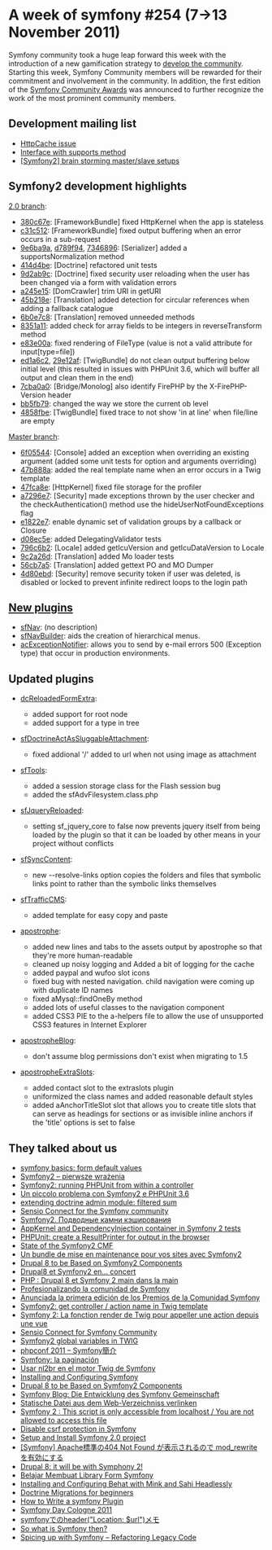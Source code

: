 A week of symfony #254 (7->13 November 2011)
============================================

Symfony community took a huge leap forward this week with the introduction of a new gamification strategy to [develop the community](http://symfony.com/blog/developing-the-symfony-community). Starting this week, Symfony Community members will be rewarded for their commitment and involvement in the community. In addition, the first edition of the [Symfony Community Awards](http://awards.symfony.com/) was announced to further recognize the work of the most prominent community members.
 
Development mailing list
------------------------

  * [HttpCache issue](https://groups.google.com/forum/#!topic/symfony-devs/2qKekaBJfV4)
  * [Interface with supports method](https://groups.google.com/forum/#!topic/symfony-devs/cxWDUG5jo9Y)
  * [\[Symfony2\] brain storming master/slave setups](https://groups.google.com/forum/#!topic/symfony-devs/W865kY4rSUc)


Symfony2 development highlights
-------------------------------

[2.0 branch](http://github.com/symfony/symfony/commits/2.0):

  * [380c67e](http://github.com/symfony/symfony/commit/380c67efc8bb5cc26d15269c145a2379d77729af "380c67efc8bb5cc26d15269c145a2379d77729af commit on github"): \[FrameworkBundle\] fixed HttpKernel when the app is stateless
  * [c31c512](http://github.com/symfony/symfony/commit/c31c512466c92faa59ec6f5db83df88fce870340 "c31c512466c92faa59ec6f5db83df88fce870340 commit on github"): \[FrameworkBundle\] fixed output buffering when an error occurs in a sub-request
  * [9e6ba9a](http://github.com/symfony/symfony/commit/9e6ba9ae893f5c16a42b36c10ac9dfb5b63f41df "9e6ba9ae893f5c16a42b36c10ac9dfb5b63f41df commit on github"), [d789f94](http://github.com/symfony/symfony/commit/d789f9424e0c93f7d98ae74817ccacb23555b754 "d789f9424e0c93f7d98ae74817ccacb23555b754 commit on github"), [7346896](http://github.com/symfony/symfony/commit/7346896129b7e1c466c160abf484ea8624fa8bec "7346896129b7e1c466c160abf484ea8624fa8bec commit on github"): \[Serializer\] added a supportsNormalization method
  * [414d4be](http://github.com/symfony/symfony/commit/414d4be7e81fecefa30f7f1c338f412565475c45 "414d4be7e81fecefa30f7f1c338f412565475c45 commit on github"): \[Doctrine\] refactored unit tests
  * [9d2ab9c](http://github.com/symfony/symfony/commit/9d2ab9ca9c1762c529e053cefd39a5e626102133 "9d2ab9ca9c1762c529e053cefd39a5e626102133 commit on github"): \[Doctrine\] fixed security user reloading when the user has been changed via a form with validation errors
  * [a245e15](http://github.com/symfony/symfony/commit/a245e154344c5860ba9847839afbd37326a44c35 "a245e154344c5860ba9847839afbd37326a44c35 commit on github"): \[DomCrawler\] trim URI in getURI
  * [45b218e](http://github.com/symfony/symfony/commit/45b218e7c4cb6f1d8280c6cd09b262395f8f24a4 "45b218e7c4cb6f1d8280c6cd09b262395f8f24a4 commit on github"): \[Translation\] added detection for circular references when adding a fallback catalogue
  * [6b0e7c8](http://github.com/symfony/symfony/commit/6b0e7c8c410bdc646e29b7af24d6664e5dd1d3ac "6b0e7c8c410bdc646e29b7af24d6664e5dd1d3ac commit on github"): \[Translation\] removed unneeded methods
  * [8351a11](http://github.com/symfony/symfony/commit/8351a112861cd1cc71fbe35d69455c504d2f6acf "8351a112861cd1cc71fbe35d69455c504d2f6acf commit on github"): added check for array fields to be integers in reverseTransform method
  * [e83e00a](http://github.com/symfony/symfony/commit/e83e00a7b881e6d1eccdd8c3213ca78c7add2d37 "e83e00a7b881e6d1eccdd8c3213ca78c7add2d37 commit on github"): fixed rendering of FileType (value is not a valid attribute for input[type=file])
  * [ed1a6c2](http://github.com/symfony/symfony/commit/ed1a6c2e453025ceff40193a1ac53aeb1f72647a "ed1a6c2e453025ceff40193a1ac53aeb1f72647a commit on github"), [29e12af](http://github.com/symfony/symfony/commit/29e12affb064882d5599f16a8e13f8975148520c "29e12affb064882d5599f16a8e13f8975148520c commit on github"): \[TwigBundle\] do not clean output buffering below initial level (this resulted in issues with PHPUnit 3.6, which will buffer all output and clean them in the end)
  * [7cba0a0](http://github.com/symfony/symfony/commit/7cba0a07b6e34ca4721e7be12d610a5dc3f3a5d4 "7cba0a07b6e34ca4721e7be12d610a5dc3f3a5d4 commit on github"): \[Bridge/Monolog\] also identify FirePHP by the X-FirePHP-Version header
  * [bb5fb79](http://github.com/symfony/symfony/commit/bb5fb79c3d86d86f286ac44a3ef77ccc7c1b9307 "bb5fb79c3d86d86f286ac44a3ef77ccc7c1b9307 commit on github"): changed the way we store the current ob level
  * [4858fbe](http://github.com/symfony/symfony/commit/4858fbe7e0f991dd3e8f0a3846eb0634b76fdd07 "4858fbe7e0f991dd3e8f0a3846eb0634b76fdd07 commit on github"): \[TwigBundle\] fixed trace to not show 'in at line' when file/line are empty

[Master branch](http://github.com/symfony/symfony/commits/master):

  * [6f05544](http://github.com/symfony/symfony/commit/6f05544424480f1ccd008cf773dc573d47586019 "6f05544424480f1ccd008cf773dc573d47586019 commit on github"): \[Console\] added an exception when overriding an existing argument (added some unit tests for option and arguments overriding)
  * [47b888a](http://github.com/symfony/symfony/commit/47b888a9579f65d10f568b90fa4820fb8c1c0208 "47b888a9579f65d10f568b90fa4820fb8c1c0208 commit on github"): added the real template name when an error occurs in a Twig template
  * [47fca8e](http://github.com/symfony/symfony/commit/47fca8e0a0ab74f88d2c37838d62344e28bb37a2 "47fca8e0a0ab74f88d2c37838d62344e28bb37a2 commit on github"): \[HttpKernel\] fixed file storage for the profiler
  * [a7296e7](http://github.com/symfony/symfony/commit/a7296e7c84df28201276648757b04b2da2526018 "a7296e7c84df28201276648757b04b2da2526018 commit on github"): \[Security\] made exceptions thrown by the user checker and the checkAuthentication() method use the hideUserNotFoundExceptions flag
  * [e1822e7](http://github.com/symfony/symfony/commit/e1822e78076040a64755b31f22e0d46f801d9bb0 "e1822e78076040a64755b31f22e0d46f801d9bb0 commit on github"): enable dynamic set of validation groups by a callback or Closure
  * [d08ec5e](http://github.com/symfony/symfony/commit/d08ec5e55f7e90a44589a50fdbc5c86f7278ff7f "d08ec5e55f7e90a44589a50fdbc5c86f7278ff7f commit on github"): added DelegatingValidator tests
  * [796c6b2](http://github.com/symfony/symfony/commit/796c6b2f8de8b3fc653542d2eb8f3b22501f2a1e "796c6b2f8de8b3fc653542d2eb8f3b22501f2a1e commit on github"): \[Locale\] added getIcuVersion and getIcuDataVersion to Locale
  * [9c2a26d](http://github.com/symfony/symfony/commit/9c2a26db12d6f5a488c4e22e2cb134e4039d30d5 "9c2a26db12d6f5a488c4e22e2cb134e4039d30d5 commit on github"): \[Translation\] added Mo loader tests
  * [56cb7a5](http://github.com/symfony/symfony/commit/56cb7a515bfb028e00767c3c73ed15d66a44fb6b "56cb7a515bfb028e00767c3c73ed15d66a44fb6b commit on github"): \[Translation\] added gettext PO and MO Dumper
  * [4d80ebd](http://github.com/symfony/symfony/commit/4d80ebd5c85743812a4859d26b2e5d204dfa59d7 "4d80ebd5c85743812a4859d26b2e5d204dfa59d7 commit on github"): \[Security\] remove security token if user was deleted, is disabled or locked to prevent infinite redirect loops to the login path

[New plugins](http://www.symfony-project.org/plugins/newest/)
-----------

  * [sfNav](http://www.symfony-project.org/plugins/sfNavPlugin): (no description)
  * [sfNavBuilder](http://www.symfony-project.org/plugins/sfNavBuilderPlugin): aids the creation of hierarchical menus.
  * [acExceptionNotifier](http://www.symfony-project.org/plugins/acExceptionNotifierPlugin): allows you to send by e-mail errors 500 (Exception type) that occur in production environments.

Updated plugins
---------------

  * [dcReloadedFormExtra](http://www.symfony-project.org/plugins/dcReloadedFormExtraPlugin):
    * added support for root node
    * added support for a type in tree

  * [sfDoctrineActAsSluggableAttachment](http://www.symfony-project.org/plugins/sfDoctrineActAsSluggableAttachmentPlugin):
    * fixed addional '/' added to url when not using image as attachment

  * [sfTools](http://www.symfony-project.org/plugins/sfToolsPlugin):
    * added a session storage class for the Flash session bug
    * added the sfAdvFilesystem.class.php

  * [sfJqueryReloaded](http://www.symfony-project.org/plugins/sfJqueryReloadedPlugin):
    * setting sf_jquery_core to false now prevents jquery itself from being loaded by the plugin so that it can be loaded by other means in your project without conflicts

  * [sfSyncContent](http://www.symfony-project.org/plugins/sfSyncContentPlugin):
    * new --resolve-links option copies the folders and files that symbolic links point to rather than the symbolic links themselves

  * [sfTrafficCMS](http://www.symfony-project.org/plugins/sfTrafficCMSPlugin):
    * added template for easy copy and paste

  * [apostrophe](http://www.symfony-project.org/plugins/apostrophePlugin):
    * added new lines and tabs to the assets output by apostrophe so that they're more human-readable
    * cleaned up noisy logging and Added a bit of logging for the cache
    * added paypal and wufoo slot icons
    * fixed bug with nested navigation. child navigation were coming up with duplicate ID names
    * fixed aMysql::findOneBy method
    * added lots of useful classes to the navigation component
    * added CSS3 PIE to the a-helpers file to allow the use of unsupported CSS3 features in Internet Explorer

  * [apostropheBlog](http://www.symfony-project.org/plugins/apostropheBlogPlugin):
    * don't assume blog permissions don't exist when migrating to 1.5

  * [apostropheExtraSlots](http://www.symfony-project.org/plugins/apostropheExtraSlotsPlugin):
    * added contact slot to the extraslots plugin
    * uniformized the class names and added reasonable default styles
    * added aAnchorTitleSlot slot that allows you to create title slots that can serve as headings for sections or as invisible inline anchors if the 'title' options is set to false

They talked about us
--------------------

  * [symfony basics: form default values](http://symfony-world.blogspot.com/2011/11/symfony-basics-form-default-values.html)
  * [Symfony2 – pierwsze wrażenia](http://www.kamiladryjanek.com/2011/11/symfony2-pierwsze-wrazenia/)
  * [Symfony2: running PHPUnit from within a controller](http://php-and-symfony.matthiasnoback.nl/2011/11/symfony2-running-phpunit-from-within-a-controller/)
  * [Un piccolo problema con Symfony2 e PHPUnit 3.6](http://www.symfony.it/articoli/538/un-piccolo-problema-con-symfony2-e-phpunit-3-6/)
  * [extending doctrine admin module: filtered sum](http://symfony-world.blogspot.com/2011/11/extending-doctrine-admin-filtered-sum.html)
  * [Sensio Connect for the Symfony community](http://vvv.tobiassjosten.net/symfony/sensio-connect-for-the-symfony-community)
  * [Symfony2. Подводные камни кэширования](http://habrahabr.ru/blogs/symfony/132211/)
  * [AppKernel and DependencyInjection container in Symfony 2 tests](http://www.noop.lv/2011/11/09/appkernel-and-dependencyinjection-container-in-symfony-2-tests/)
  * [PHPUnit: create a ResultPrinter for output in the browser](http://php-and-symfony.matthiasnoback.nl/2011/11/phpunit-create-a-resultprinter-for-output-in-the-browser/)
  * [State of the Symfony2 CMF](http://pooteeweet.org/blog/0/2042#m2042)
  * [Un bundle de mise en maintenance pour vos sites avec Symfony2](http://www.lexik.fr/blog/symfony/symfony2/un-bundle-de-mise-en-maintenance-pour-vos-sites-avec-symfony2-1807)
  * [Drupal 8 to be Based on Symfony2 Components](http://www.cmswire.com/cms/web-cms/drupal-8-to-be-based-on-symfony2-components-013441.php)
  * [Drupal8 et Symfony2 en... concert](http://www.toolinux.com/Drupal8-et-Symfony2-en-concert)
  * [PHP : Drupal 8 et Symfony 2 main dans la main](http://www.silicon.fr/php-drupal-8-et-symfony-2-main-dans-la-main-64956.html)
  * [Profesionalizando la comunidad de Symfony](http://www.symfony.es/2011/11/11/profesionalizando-la-comunidad-de-symfony/)
  * [Anunciada la primera edición de los Premios de la Comunidad Symfony](http://www.symfony.es/2011/11/11/anunciada-la-primera-edicion-de-los-premios-de-la-comunidad-symfony/)
  * [Symfony2: get controller / action name in Twig template](http://www.kamiladryjanek.com/2011/11/symfony2-get-controller-action-name-in-twig-template/)
  * [Symfony 2: La fonction render de Twig pour appeller une action depuis une vue](http://www.dinduks.com/symfony-2-la-fonction-render-de-twig-pour-appeller-une-action-depuis-une-vue)
  * [Sensio Connect for Symfony Community](http://www.mellzamora.com/2011/11/sensio-connect-for-symfony-community/)
  * [Symfony2 global variables in TWIG](http://www.articles4.us/2011/11/symfony2-global-variables-in-twig/)
  * [phpconf 2011 – Symfony簡介](http://ricky.ez2.us/2011/11/12/phpconf-2011-symfony%E7%B0%A1%E4%BB%8B/)
  * [Symfony: la paginación](http://xn--80ajjboungj8a.com.ua/symfony-pagination.html)
  * [Usar nl2br en el motor Twig de Symfony](http://carlosaisa.com.es/2011/11/11/usar-nl2br-en-el-motor-twig-de-symfony/)
  * [Installing and Configuring Symfony](http://monsterbirth.ru/symfony-2-book-na-russkom/installing-and-configuring-symfony-rus/)
  * [Drupal 8 to be Based on Symfony2 Components](http://bestsouvenir.org/http:/bestsouvenir.org/2011/11/10/drupal-8-to-be-based-on-symfony2-components/souvenir-gift-present-iphone-ipad-phone-surprise-ebay-amazon)
  * [Symfony Blog: Die Entwicklung des Symfony Gemeinschaft](http://www.php-boutique.de/symfony-blog-die-entwicklung-des-symfony-gemeinschaft)
  * [Statische Datei aus dem Web-Verzeichniss verlinken](http://www.symfony-blog.de/symfony-1-4/statische-datei-aus-dem-web-verzeichniss-verlinken/)
  * [Symfony 2 : This script is only accessible from localhost / You are not allowed to access this file](http://www.remy-mellet.com/blog/255-symfony-2-this-script-is-only-accessible-from-localhost-you-are-not-allowed-to-access-this-file/)
  * [Disable csrf protection in Symfony](http://somnathpawar.wordpress.com/2011/11/09/disable-csrf-protection-in-symfony/)
  * [Setup and Install Symfony 2.0 project](http://www.bitspace.in/2011/11/setup-and-install-symfony-20-project.html)
  * [[Symfony] Apache標準の404 Not Found が表示されるので mod_rewrite を有効にする](http://codenote.net/apache/356.html)
  * [Drupal 8: it will be with Symphony 2!](http://mb-c.pro/en/cms/drupal)
  * [Belajar Membuat Library Form Symfony](http://blog.politekniktelkom.ac.id/tfn/2011/11/08/belajar-membuat-library-form-symfony/)
  * [Installing and Configuring Behat with Mink and Sahi Headlessly](http://www.thenetcircle.com/2011/11/08/installing-and-configuring-behat-with-mink-and-sahi-headlessly/)
  * [Doctrine Migrations for beginners](http://www.symfonylab.com/doctrine-migrations-for-beginners/)
  * [How to Write a symfony Plugin](http://sunzhen.blogspot.com/2011/11/how-to-write-symfony-plugin.html)
  * [Symfony Day Cologne 2011](http://www.ausgebloggt.de/2011/11/07/symfony-day-cologne-2011/)
  * [symfonyでのheader("Location: $url")メモ](http://tomomis0091.blogspot.com/2011/11/symfonyheaderlocation-url.html)
  * [So what is Symfony then?](http://www.testically.org/2011/11/10/so-what-is-symfony-then/)
  * [Spicing up with Symfony – Refactoring Legacy Code](http://www.testically.org/2011/11/11/spicing-up-with-symfony-refactoring-legacy-code/)
